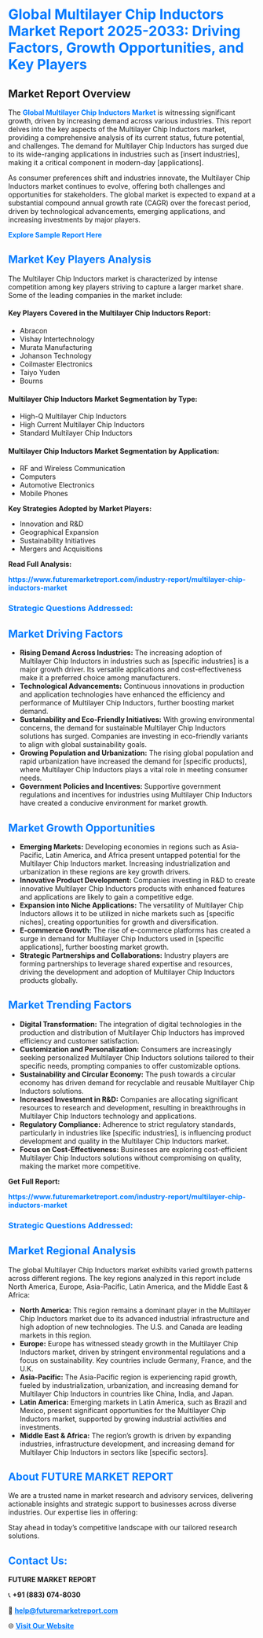 <h1 style="color: #007BFF;">Global Multilayer Chip Inductors Market Report 2025-2033: Driving Factors, Growth Opportunities, and Key Players</h1>

<section id="overview">
<h2>Market Report Overview</h2>
<p>The <a href="https://www.futuremarketreport.com/industry-report/multilayer-chip-inductors-market" style="color: #007BFF; text-decoration: none;"><strong>Global Multilayer Chip Inductors Market</strong></a> is witnessing significant growth, driven by increasing demand across various industries. This report delves into the key aspects of the Multilayer Chip Inductors market, providing a comprehensive analysis of its current status, future potential, and challenges. The demand for Multilayer Chip Inductors has surged due to its wide-ranging applications in industries such as [insert industries], making it a critical component in modern-day [applications].</p>
<p>As consumer preferences shift and industries innovate, the Multilayer Chip Inductors market continues to evolve, offering both challenges and opportunities for stakeholders. The global market is expected to expand at a substantial compound annual growth rate (CAGR) over the forecast period, driven by technological advancements, emerging applications, and increasing investments by major players.</p>
</section>

<section id="overview">
<p><a href="https://www.futuremarketreport.com/request-sample/reportId=82184" style="color: #007BFF; text-decoration: none;"><strong>Explore Sample Report Here</strong></a></p>
</section>

<section id="key-players">
<h2 style="color: #007BFF;">Market Key Players Analysis</h2>
<p>The Multilayer Chip Inductors market is characterized by intense competition among key players striving to capture a larger market share. Some of the leading companies in the market include:</p>
<h4>Key Players Covered in the Multilayer Chip Inductors Report:</h4>
<ul><li>Abracon</li><li>Vishay Intertechnology</li><li>Murata Manufacturing</li><li>Johanson Technology</li><li>Coilmaster Electronics</li><li>Taiyo Yuden</li><li>Bourns</li></ul>
<h4>Multilayer Chip Inductors Market Segmentation by Type:</h4>
<ul><li>High-Q Multilayer Chip Inductors</li><li>High Current Multilayer Chip Inductors</li><li>Standard Multilayer Chip Inductors</li></ul>

<h4>Multilayer Chip Inductors Market Segmentation by Application:</h4>
<ul><li>RF and Wireless Communication</li><li>Computers</li><li>Automotive Electronics</li><li>Mobile Phones</li></ul>
<p><strong>Key Strategies Adopted by Market Players:</strong></p>
<ul>
<li>Innovation and R&D</li>
<li>Geographical Expansion</li>
<li>Sustainability Initiatives</li>
<li>Mergers and Acquisitions</li>
</ul>
</section>

<section>
<p><strong>Read Full Analysis: </strong></p><a href="https://www.futuremarketreport.com/industry-report/multilayer-chip-inductors-market" style="color: #007BFF; text-decoration: none;"><strong>https://www.futuremarketreport.com/industry-report/multilayer-chip-inductors-market</strong></a>
<h3 style="color: #007BFF;">Strategic Questions Addressed:</h3>
</section>

<section id="driving-factors">
<h2 style="color: #007BFF;">Market Driving Factors</h2>
<ul>
<li><strong>Rising Demand Across Industries:</strong> The increasing adoption of Multilayer Chip Inductors in industries such as [specific industries] is a major growth driver. Its versatile applications and cost-effectiveness make it a preferred choice among manufacturers.</li>
<li><strong>Technological Advancements:</strong> Continuous innovations in production and application technologies have enhanced the efficiency and performance of Multilayer Chip Inductors, further boosting market demand.</li>
<li><strong>Sustainability and Eco-Friendly Initiatives:</strong> With growing environmental concerns, the demand for sustainable Multilayer Chip Inductors solutions has surged. Companies are investing in eco-friendly variants to align with global sustainability goals.</li>
<li><strong>Growing Population and Urbanization:</strong> The rising global population and rapid urbanization have increased the demand for [specific products], where Multilayer Chip Inductors plays a vital role in meeting consumer needs.</li>
<li><strong>Government Policies and Incentives:</strong> Supportive government regulations and incentives for industries using Multilayer Chip Inductors have created a conducive environment for market growth.</li>
</ul>
</section>

<section id="growth-opportunities">
<h2 style="color: #007BFF;">Market Growth Opportunities</h2>
<ul>
<li><strong>Emerging Markets:</strong> Developing economies in regions such as Asia-Pacific, Latin America, and Africa present untapped potential for the Multilayer Chip Inductors market. Increasing industrialization and urbanization in these regions are key growth drivers.</li>
<li><strong>Innovative Product Development:</strong> Companies investing in R&D to create innovative Multilayer Chip Inductors products with enhanced features and applications are likely to gain a competitive edge.</li>
<li><strong>Expansion into Niche Applications:</strong> The versatility of Multilayer Chip Inductors allows it to be utilized in niche markets such as [specific niches], creating opportunities for growth and diversification.</li>
<li><strong>E-commerce Growth:</strong> The rise of e-commerce platforms has created a surge in demand for Multilayer Chip Inductors used in [specific applications], further boosting market growth.</li>
<li><strong>Strategic Partnerships and Collaborations:</strong> Industry players are forming partnerships to leverage shared expertise and resources, driving the development and adoption of Multilayer Chip Inductors products globally.</li>
</ul>
</section>

<section id="trending-factors">
<h2 style="color: #007BFF;">Market Trending Factors</h2>
<ul>
<li><strong>Digital Transformation:</strong> The integration of digital technologies in the production and distribution of Multilayer Chip Inductors has improved efficiency and customer satisfaction.</li>
<li><strong>Customization and Personalization:</strong> Consumers are increasingly seeking personalized Multilayer Chip Inductors solutions tailored to their specific needs, prompting companies to offer customizable options.</li>
<li><strong>Sustainability and Circular Economy:</strong> The push towards a circular economy has driven demand for recyclable and reusable Multilayer Chip Inductors solutions.</li>
<li><strong>Increased Investment in R&D:</strong> Companies are allocating significant resources to research and development, resulting in breakthroughs in Multilayer Chip Inductors technology and applications.</li>
<li><strong>Regulatory Compliance:</strong> Adherence to strict regulatory standards, particularly in industries like [specific industries], is influencing product development and quality in the Multilayer Chip Inductors market.</li>
<li><strong>Focus on Cost-Effectiveness:</strong> Businesses are exploring cost-efficient Multilayer Chip Inductors solutions without compromising on quality, making the market more competitive.</li>
</ul>
</section>

<section>
<p><strong>Get Full Report: </strong></p><a href="https://www.futuremarketreport.com/industry-report/multilayer-chip-inductors-market" style="color: #007BFF; text-decoration: none;"><strong>https://www.futuremarketreport.com/industry-report/multilayer-chip-inductors-market</strong></a>
<h3 style="color: #007BFF;">Strategic Questions Addressed:</h3>
</section>


<section id="regional-analysis">
<h2 style="color: #007BFF;">Market Regional Analysis</h2>
<p>The global Multilayer Chip Inductors market exhibits varied growth patterns across different regions. The key regions analyzed in this report include North America, Europe, Asia-Pacific, Latin America, and the Middle East & Africa:</p>
<ul>
<li><strong>North America:</strong> This region remains a dominant player in the Multilayer Chip Inductors market due to its advanced industrial infrastructure and high adoption of new technologies. The U.S. and Canada are leading markets in this region.</li>
<li><strong>Europe:</strong> Europe has witnessed steady growth in the Multilayer Chip Inductors market, driven by stringent environmental regulations and a focus on sustainability. Key countries include Germany, France, and the U.K.</li>
<li><strong>Asia-Pacific:</strong> The Asia-Pacific region is experiencing rapid growth, fueled by industrialization, urbanization, and increasing demand for Multilayer Chip Inductors in countries like China, India, and Japan.</li>
<li><strong>Latin America:</strong> Emerging markets in Latin America, such as Brazil and Mexico, present significant opportunities for the Multilayer Chip Inductors market, supported by growing industrial activities and investments.</li>
<li><strong>Middle East & Africa:</strong> The region’s growth is driven by expanding industries, infrastructure development, and increasing demand for Multilayer Chip Inductors in sectors like [specific sectors].</li>
</ul>
</section>

<footer>
<h2 style="color: #007BFF;">About FUTURE MARKET REPORT</h2>
<p>We are a trusted name in market research and advisory services, delivering actionable insights and strategic support to businesses across diverse industries. Our expertise lies in offering:</p>

<p>Stay ahead in today’s competitive landscape with our tailored research solutions.</p>

<h2 style="color: #007BFF;">Contact Us:</h2>
<p><strong>FUTURE MARKET REPORT</strong></p>
<p>📞 <strong>+91 (883) 074-8030</strong></p>
<p>📧 <strong><a href="mailto:help@futuremarketreport.com" style="color: #007BFF;">help@futuremarketreport.com</a></strong></p>
<p>🌐 <strong><a href="https://www.futuremarketreport.com/" style="color: #007BFF;">Visit Our Website</a></strong></p>
</footer>